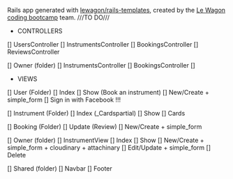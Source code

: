 Rails app generated with [lewagon/rails-templates](https://github.com/lewagon/rails-templates), created by the [Le Wagon coding bootcamp](https://www.lewagon.com) team.
///TO DO///
- CONTROLLERS

[] UsersController
[] InstrumentsController
[] BookingsController
[] ReviewsController

[] Owner (folder)
  [] InstrumentsController
  [] BookingsController
  []

- VIEWS

[] User (Folder)
  [] Index
  [] Show (Book an instrument)
  [] New/Create + simple_form
  [] Sign in with Facebook !!!

[] Instrument (Folder)
  [] Index (_Cardspartial)
  [] Show
  [] Cards

[] Booking (Folder)
  [] Update (Review)
  [] New/Create + simple_form

[] Owner (folder)
  [] InstrumentView
    [] Index
    [] Show
    [] New/Create + simple_form + cloudinary + attachinary
    [] Edit/Update + simple_form
    [] Delete

[] Shared (folder)
  [] Navbar
  [] Footer

